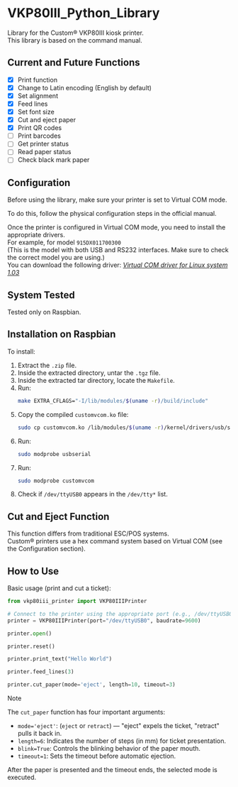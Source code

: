 # VKP80III_Python_Library

Library for the Custom® VKP80III kiosk printer.  
This library is based on the command manual.

## Current and Future Functions

- [x] Print function  
- [x] Change to Latin encoding (English by default)  
- [x] Set alignment  
- [x] Feed lines  
- [x] Set font size  
- [x] Cut and eject paper  
- [x] Print QR codes  
- [ ] Print barcodes  
- [ ] Get printer status  
- [ ] Read paper status  
- [ ] Check black mark paper  

## Configuration

Before using the library, make sure your printer is set to Virtual COM mode.

To do this, follow the physical configuration steps in the official manual.

Once the printer is configured in Virtual COM mode, you need to install the appropriate drivers.  
For example, for model `915DX011700300`  
(This is the model with both USB and RS232 interfaces. Make sure to check the correct model you are using.)  
You can download the following driver: [_Virtual COM driver for Linux system 1.03_](https://www.custom4u.it/pages/product/index.php?_gl=1*1naldf8*_gcl_au*MTgzNzYyMzU3NC4xNzUyNjgyNTg2*_ga*MjAxODU3MjcxOC4xNzUyNjgyNTg2*_ga_N07PHW80WY*czE3NTMzODY2MDMkbzYkZzAkdDE3NTMzODY2MDckajYwJGwwJGgw)

## System Tested

Tested only on Raspbian.

## Installation on Raspbian

To install:

1. Extract the `.zip` file.  
2. Inside the extracted directory, untar the `.tgz` file.  
3. Inside the extracted tar directory, locate the `Makefile`.  
4. Run:  
   ```bash
   make EXTRA_CFLAGS="-I/lib/modules/$(uname -r)/build/include"
   ```
5. Copy the compiled `customvcom.ko` file:  
   ```bash
   sudo cp customvcom.ko /lib/modules/$(uname -r)/kernel/drivers/usb/serial/
   ```
6. Run:  
   ```bash
   sudo modprobe usbserial
   ```
7. Run:  
   ```bash
   sudo modprobe customvcom
   ```
8. Check if `/dev/ttyUSB0` appears in the `/dev/tty*` list.

## Cut and Eject Function

This function differs from traditional ESC/POS systems.  
Custom® printers use a hex command system based on Virtual COM (see the Configuration section).

## How to Use

Basic usage (print and cut a ticket):

```python
from vkp80iii_printer import VKP80IIIPrinter

# Connect to the printer using the appropriate port (e.g., /dev/ttyUSB0)
printer = VKP80IIIPrinter(port="/dev/ttyUSB0", baudrate=9600)

printer.open()

printer.reset()

printer.print_text("Hello World")

printer.feed_lines(3)

printer.cut_paper(mode='eject', length=10, timeout=3)
```

> [!NOTE]  
> The `cut_paper` function has four important arguments:  
> - `mode='eject'`: (`eject` or `retract`) — "eject" expels the ticket, "retract" pulls it back in.  
> - `length=6`: Indicates the number of steps (in mm) for ticket presentation.  
> - `blink=True`: Controls the blinking behavior of the paper mouth.  
> - `timeout=1`: Sets the timeout before automatic ejection.  
>  
> After the paper is presented and the timeout ends, the selected mode is executed.
